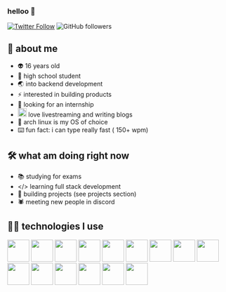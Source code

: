 ### helloo 👋
[![Twitter Follow](https://img.shields.io/twitter/follow/_soulninja?label=Follow)](https://twitter.com/intent/follow?screen_name=_soulninja)
![GitHub followers](https://img.shields.io/github/followers/SoulNinja-dev?label=Follow&style=social)

## 👦 about me
- 👽 16 years old
- 🏫 high school student
- 🌏 into backend development
- ⚡ interested in building products
- 👀 looking for an internship
- <img src="https://user-images.githubusercontent.com/68557696/148642151-aea18354-6d08-43e0-91c9-7455edf3d6c8.png" width="20px"></img> love livestreaming and writing blogs
- 🐧 arch linux is my OS of choice
- ⌨️ fun fact: i can type really fast ( 150+ wpm) 

## 🛠️ what am doing right now
- 📚 studying for exams
- </> learning full stack development
- 🔨 building projects (see projects section)
- 🕷️ meeting new people in discord

## 👨‍💻 technologies I use
<img src="https://user-images.githubusercontent.com/68557696/149619443-bc27af27-9c91-43e7-b037-3c25ddc8fd34.png" width="50px"></img>
<img src="https://user-images.githubusercontent.com/68557696/149619578-e9ee080c-bce4-4fe4-9b22-9cb9d2278454.png" width="50px"></img>
<img src="https://user-images.githubusercontent.com/68557696/149619672-c2e0be52-3887-43b4-a08f-f72d84d9f0ad.png" width="50px"></img>
<img src="https://user-images.githubusercontent.com/68557696/149619972-e6cf8cce-6b56-4525-8659-b72fb8b8834e.png" width="50px"></img>
<img src="https://user-images.githubusercontent.com/68557696/149619691-6ae25701-986e-4e7d-907b-8f4a5940765f.png" width="50px"></img>
<img src="https://user-images.githubusercontent.com/68557696/149620000-8d6dbd76-9b87-4b8f-b93d-fb320b69679a.png" width="50px"></img>
<img src="https://user-images.githubusercontent.com/68557696/149619734-bd77a51f-eed4-49c8-8beb-410e20de0f99.png" width="50px"></img>
<img src="https://user-images.githubusercontent.com/68557696/149619790-3f5ff722-cff9-4566-8967-491015fd82c9.png" width="50px"></img>
<img src="https://user-images.githubusercontent.com/68557696/149619814-dd1bb794-6139-48b2-baf1-cf4d2d3c3c06.png" width="50px"></img>
<img src="https://user-images.githubusercontent.com/68557696/149619883-cfd6d773-0f9f-41e3-9c71-0ddd96bec364.png" width="50px"></img>
<img src="https://user-images.githubusercontent.com/68557696/149619832-387a1dc8-2e21-4ef6-aa10-77638e3fce2c.png" width="50px"></img>
<img src="https://user-images.githubusercontent.com/68557696/149619848-f333a745-c932-4dae-9915-a7e7d38a8f47.png" width="50px"></img>
<img src="https://user-images.githubusercontent.com/68557696/149619863-c85bac70-6781-49ec-8f0b-83e18983a6e8.png" width="50px"></img>
<img src="https://user-images.githubusercontent.com/68557696/149619902-6c39bd93-9494-44a4-91f9-e9b6d2139899.png" width="50px"></img>
<img src="https://user-images.githubusercontent.com/68557696/149619936-e24a20da-dfde-4b25-a19f-13e30f34c4ee.png" width="50px"></img>


